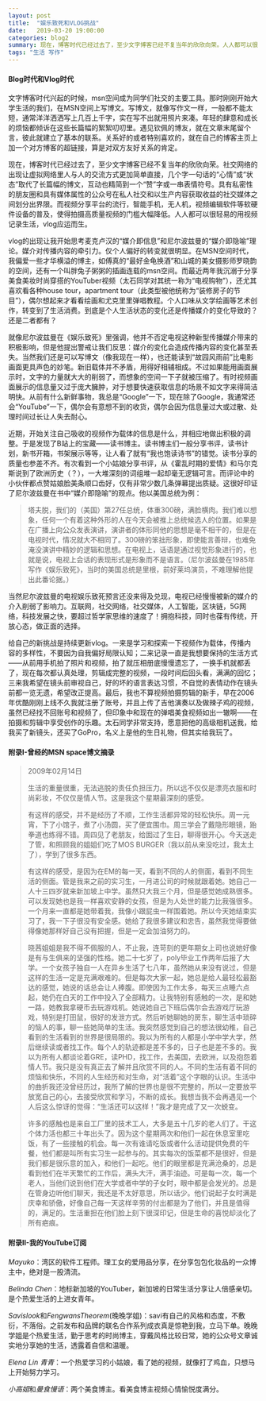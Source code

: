 ```yaml
---
layout: post
title:  "娱乐致死和VLOG挑战"
date:   2019-03-20 19:00:00
categories: blog2
summary: 现在，博客时代已经过去了，至少文字博客已经不复当年的欣欣向荣。人人都可以很轻易的用视频记录生活，vlog应运而生。
tags: "生活 写作"
---
```



#### Blog时代和Vlog时代

文字博客时代兴起的时候，msn空间成为同学们社交的主要工具。那时刚刚开始大学生活的我们，在MSN空间上写博文。写博文，就像写作文一样，一般都不能太短，通常洋洋洒洒写上几百上千字，实在写不出就用照片来凑。年轻的肆意和成长的烦恼都倾诉在这些长篇幅的絮絮叨叨里。遇见钦佩的博友，就在文章末尾留个言，彼此就建立了基本的联系。关系好的或者特别喜欢的，就在自己的博客主页上加一个对方博客的超链接，算是对双方友好关系的肯定。

现在，博客时代已经过去了，至少文字博客已经不复当年的欣欣向荣。社交网络的出现让虚拟网络里人与人的交流方式更加简单直接，几个字一句话的“心情”或“状态”取代了长篇幅的博文，互动也精简到一个“赞”字或一串表情符号。具有私密性的朋友圈和具有媒体属性的公众号在私人社交和以生产内容获取收益的社交媒体之间划分出界限。而视频分享平台的流行，智能手机，无人机，视频编辑软件等软硬件设备的普及，使得拍摄高质量视频的门槛大幅降低。人人都可以很轻易的用视频记录生活，vlog应运而生。

vlog的出现让我开始思考麦克卢汉的“媒介即信息”和尼尔波兹曼的“媒介即隐喻”理论。媒介对传播内容的牵引力。仅个人偏好的转变就很明显。在MSN空间时代，我偏爱一些才华横溢的博主，如傅真的“最好金龟换酒”和山城的美女摄影师罗晓韵的空间，还有一个叫胖兔子粥粥的插画连载的msn空间。而最近两年我沉溺于分享美食美妆时尚穿搭的YouTuber视频（太石同学对其统一称为“电视购物”），还尤其喜欢看各种house tour，apartment tour（此类型被他统称为“装修房子的节目”），偶尔想起来才看看绘画和尤克里里弹唱教程。个人口味从文学绘画等艺术创作，转变到了生活消费。到底是个人生活状态的变化还是传播媒介的变化导致的？还是二者都有？

就像尼尔波兹曼在《娱乐致死》里强调，他并不否定电视这种新型传播媒介带来的积极影响，但是他提出警戒让我们反思：媒介的变化会造成传播内容的变化甚至丢失。当然我们还是可以写博文（像我现在一样），也还能读到“故园风雨前”比电影画面更具声色的妙笔。新旧载体并不矛盾，用得好相辅相成。不过如果能用画面展示时，文字的力量就大大的削弱了，而想象的空间一下子就被压缩了。有时视频画面展示的信息量又过于庞大臃肿，对于想要快速获取信息的场景不如文字来得简洁明快。从前有什么新鲜事物，我总是“Google”一下，现在除了Google，我通常还会“YouTube”一下，偶尔会有意想不到的收货，偶尔会因为信息量过大或过散、处理时间过长让人失去耐心。

近期，开始关注自己吸收的视频作为载体的信息是什么，并相应地做出积极的调整。于是发现了B站上的宝藏——读书博主。读书博主们一般分享书评，读书计划，新书开箱，书架展示等等，让人看了就有“我也饱读诗书”的错觉。读书分享的质量也参差不齐。有次看到一个小姑娘分享书评，从《霍乱时期的爱情》和马尔克斯说到了欧洲历史（？），一大堆深刻的词组堆一起却毫无逻辑可言。而评论中的小伙伴都点赞姑娘脸美条顺口齿好，仅有非常少数几条弹幕提出质疑。这很好印证了尼尔波兹曼在书中“媒介即隐喻”的观点。他以美国总统为例：

> 塔夫脱，我们的（美国）第27任总统，体重300磅，满脸横肉。我们难以想象，任何一个有着这种外形的人在今天会被推上总统候选人的位置。如果是在广播上向公众发表演讲，演讲者的体形同他的思想是毫不相干的，但是在电视时代，情况就大不相同了。300磅的笨拙形象，即使能言善辩，也难免淹没演讲中精妙的逻辑和思想。在电视上，话语是通过视觉形象进行的，也就是说，电视上会话的表现形式是形象而不是语言。（尼尔波兹曼在1985年写作《娱乐致死》，当时的美国总统是里根，前好莱坞演员，不难理解他提出此番论据。）

当然尼尔波兹曼的电视娱乐致死预言还没来得及兑现，电视已经慢慢被新的媒介的介入削弱了影响力。互联网，社交网络，社交媒体，人工智能，区块链，5G网络，科技发展之快，要超过哲学家思维的速度了！拥抱科技，同时也葆有传统，开放心态，做正面的选择。

给自己的新挑战是持续更新vlog。一来是学习和探索一下视频作为载体，传播内容的多样性，不要因为自我偏好局限认知；二来记录一直是我想要保持的生活方式——从前用手机拍了照片和视频，拍了就压相册底慢慢遗忘了，一换手机就都丢了，现在每次都认真处理，剪辑成完整的视频，一段时间后回头看，满满的回忆；三来我希望在镜头前审视自己，好的坏的语言表达习惯，不自觉的表情动作在镜头前都一览无遗，希望改正提高。最后，我也不算视频拍摄剪辑的新手，早在2006年优酷刚刚上线不久我就注册了账号，并且上传了吉他演奏以及做辣子鸡的视频，虽然已经找不回账号和视频了，但印象中和现在的弹唱美食视频如出一辙啊——在拍摄和剪辑中享受创作的乐趣。太石同学非常支持，愿意把他的高级相机送我，给我买了新镜头，还买了GoPro，名义上是他的生日礼物，但其实给我玩了。


#### 附录I-曾经的MSN space博文摘录


>2009年02月14日
>
>生活的重量很重，无法逃脱的责任负担压力。所以远不仅仅是漂亮衣服和时尚彩妆，不仅仅是情人节。这是我这个星期最深刻的感受。
>
>有这样的感受，并不是经历了不顺，工作生活都异常的轻松快乐。周一元宵，下了小馆子，煮了小汤圆，买了便宜围巾。周三学会了戴隐形眼镜，跆拳道也练得不错。周四见了老朋友，给囡过了生日，聊得很开心。今天送走了管，和照顾我的姐姐们吃了MOS BURGER（我以前从来没吃过，我太土了），学到了很多东西。
>
>有这样的感受，是因为在EM的每一天，看到不同的人的侧面，看到不同生活的侧面。管是我来之前的实习生，一月进公司的时候就跟着她。她自己一人十三四岁就来新加坡上中学。虽然只大我三个月，但是感觉她成熟很多。可以发现她也是我一样喜欢安静的女孩，但是为人处世的能力比我强很多。一个月来一直都是她带着我，我像小跟屁虫一样围着她。所以今天她结束实习了，我一下子很没有安全感。她给了我很多建议和忠告，虽然我觉得要做得像她那样好自己没有把握，但是一定会加油努力的。
>
>晓茜姐姐是我不得不佩服的人，不止我，连苛刻的更年期女上司也说她好像是有与生俱来的坚强的性格。她二十七岁了，poly毕业工作两年后报了大学。一个女孩子独自一人在异乡生活了七八年，虽然她从来没有说过，但是这样的生活一定是充满艰难的。但是每次大家一起，她总是给人最轻松最豁达的感觉，她说的话总会让人捧腹。即使因为工作太多，每天三点睡六点起，她仍在白天的工作中投入了全部精力。让我特别有感触的一次，是和她一路，她教我拿硬币去玩游戏机。她说她自己下班后偶尔会去游戏厅玩游戏，特别是打田鼠，很好的发泄方式。然后听她聊她的房东，聊生活中琐碎的恼人的事，聊一些她简单的生活。我突然感觉到自己的想法很幼稚，自己看到的生活看到的世界是很局限的。我以为所有的人都是小学中学大学，然后继续读或者找工作。每个人的轨迹都是差不多的，日子也是差不多的。我以为所有人都谈论着GRE，读PHD，找工作，去美国，去欧洲，以及抱怨着情人节。我只是没有真正去了解并且欣赏不同的人。不同的生活有着不同的烦恼和快乐，不同的人生经历和对生命，对“活着”这个字眼的认识。生活中的曲折我还没曾经历过，我所了解的世界也是很不完整的，所以一定要放平放宽自己的心，去接受欣赏和学习，不断的成长。我想当我不会再遇见一个人后这么惊讶的觉得：“生活还可以这样！”我才是完成了又一次蜕变。
>
>许多的感触也是来自工厂里的技术工人，大多是五十几岁的老人们了。干这个体力活也都三十年出头了。因为这个星期两次和他们一起在休息室里吃饭，有了一些接触的机会。每一次有谁请吃饭或者什么活动提供免费的午餐，他们都是叫所有实习生一起参与的。其实每次的饭菜都不是很好，但是我们都是很乐意的加入，和他们一起吃。他们的眼里都是充满沧桑的，总是看到他们在半天繁忙的工作后，满头大汗，满手油迹。可是每一次，每一个老人，当他们说到他们在大学或者中学的子女时，眼中都是会发光的。总是在管身边听他们聊天，我还是不太好意思，所以话少。他们说起子女时满是庆幸和骄傲，好像自己每一天这样辛劳的付出都是为了他们，并且是值得的，满足的。生活重担在他们脸上刻下很深印记，但是生命的喜悦却淡化了所有疤痕。


#### 附录II-我的YouTube订阅

*Mayuko*：湾区的软件工程师。理工女的爱用品分享，在分享包包化妆品的一众博主中，绝对是一股清流。


*Belinda Chen*：地标新加坡的YouTuber，新加坡的日常生活分享让人倍感亲切。是个热爱生活的上进女青年。


*Savislook*和*FengwansTheorem*(晚晚学姐)：savi有自己的风格和态度，不敷衍，不落俗。之前发布和品牌的联名合作系列成衣真是惊艳到我，立马下单。晚晚学姐是个热爱生活，勤于思考的时尚博主，穿戴风格比较日常，她的公众号文章诚实地分享她的生活，透露着自信和温暖。


*Elena Lin 青青*：一个热爱学习的小姑娘，看了她的视频，就像打了鸡血，只想马上开始努力学习。


*小高姐*和*曼食慢语*：两个美食博主。看美食博主视频心情愉悦度满分。